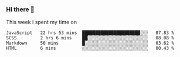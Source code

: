 ### Hi there 👋

<!--
**qiruohan/qiruohan** is a ✨ _special_ ✨ repository because its `README.md` (this file) appears on your GitHub profile.

Here are some ideas to get you started:

- 🔭 I’m currently working on ...
- 🌱 I’m currently learning ...
- 👯 I’m looking to collaborate on ...
- 🤔 I’m looking for help with ...
- 💬 Ask me about ...
- 📫 How to reach me: ...
- 😄 Pronouns: ...
- ⚡ Fun fact: ...
-->

This week I spent my time on 
<!--START_SECTION:waka-->
```text
JavaScript   22 hrs 53 mins  ██████████████████████░░░   87.83 % 
SCSS         2 hrs 6 mins    ██░░░░░░░░░░░░░░░░░░░░░░░   08.08 % 
Markdown     56 mins         █░░░░░░░░░░░░░░░░░░░░░░░░   03.62 % 
HTML         6 mins          ░░░░░░░░░░░░░░░░░░░░░░░░░   00.43 % 
```
<!--END_SECTION:waka-->
